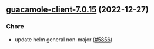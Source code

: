 

## [guacamole-client-7.0.15](https://github.com/truecharts/charts/compare/guacamole-client-7.0.14...guacamole-client-7.0.15) (2022-12-27)

### Chore

- update helm general non-major ([#5856](https://github.com/truecharts/charts/issues/5856))
  
  